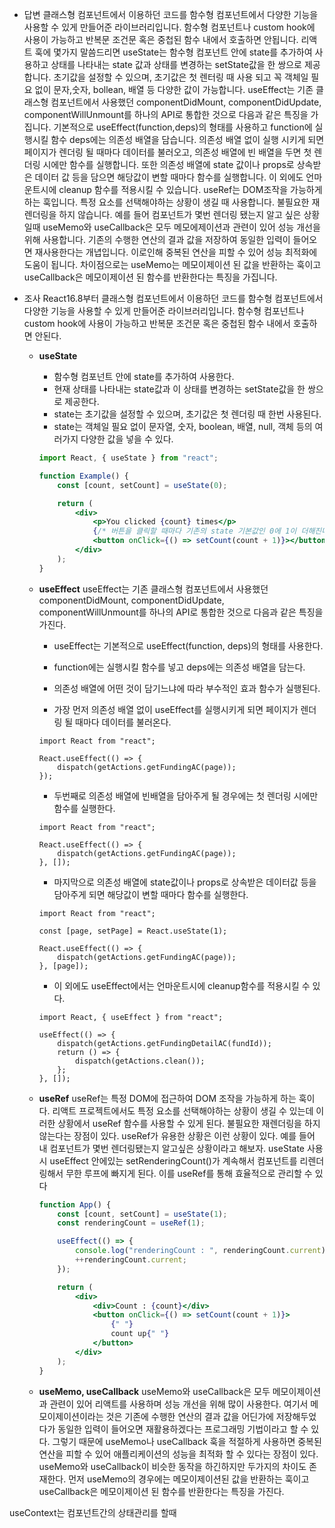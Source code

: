 -   답변
    클래스형 컴포넌트에서 이용하던 코드를 함수형 컴포넌트에서 다양한 기능을 사용할 수 있게 만들어준 라이브러리입니다. 함수형 컴포넌트나 custom hook에 사용이 가능하고 반복문 조건문 혹은 중첩된 함수 내에서 호출하면 안됩니다.
    리액트 훅에 몇가지 말씀드리면
    useState는 함수형 컴포넌트 안에 state를 추가하여 사용하고 상태를 나타내는 state 값과 상태를 변경하는 setState값을 한 쌍으로 제공합니다. 초기값을 설정할 수 있으며, 초기값은 첫 렌터링 때 사용 되고 꼭 객체일 필요 없이 문자,숫자, bollean, 배열 등 다양한 값이 가능합니다.
    useEffect는 기존 클래스형 컴포넌트에서 사용했던 componentDidMount, componentDidUpdate, componentWillUnmount를 하나의 API로 통합한 것으로 다음과 같은 특징을 가집니다. 기본적으로 useEffect(function,deps)의 형태를 사용하고 function에 실행시킬 함수 deps에는 의존성 배열을 담습니다.
    의존성 배열 없이 실행 시키게 되면 페이지가 렌더링 될 때마다 데이터를 불러오고, 의존성 배열에 빈 배열을 두면 첫 렌더링 시에만 함수를 실행합니다. 또한 의존성 배열에 state 값이나 props로 상속받은 데이터 값 등을 담으면 해당값이 변할 때마다 함수를 실행합니다. 이 외에도 언마운트시에 cleanup 함수를 적용시킬 수 있습니다.
    useRef는 DOM조작을 가능하게 하는 훅입니다. 특정 요소를 선택해야하는 상황이 생길 때 사용합니다. 불필요한 재렌더링을 하지 않습니다.
    예를 들어 컴포넌트가 몇번 렌더링 됐는지 알고 싶은 상황일때
    useMemo와 useCallback은 모두 메모에제이션과 관련이 있어 성능 개선을 위해 사용합니다.
    기존의 수행한 연산의 결과 값을 저장하여 동일한 입력이 들어오면 재사용한다는 개녑입니다. 이로인해 중복된 연산을 피할 수 있어 성능 최적화에 도움이 됩니다.
    차이점으로는 useMemo는 메모이제이션 된 값을 반환하는 훅이고 useCallback은 메모이제이션 된 함수를 반환한다는 특징을 가집니다.
-   조사
    React16.8부터
    클래스형 컴포넌트에서 이용하던 코드를 함수형 컴포넌트에서 다양한 기능을 사용할 수 있게 만들어준 라이브러리입니다. 함수형 컴포넌트나 custom hook에 사용이 가능하고 반복문 조건문 혹은 중첩된 함수 내에서 호출하면 안된다.

    -   **useState**

        -   함수형 컴포넌트 안에 state를 추가하여 사용한다.
        -   현재 상태를 나타내는 state값과 이 상태를 변경하는 setState값을 한 쌍으로 제공한다.
        -   state는 초기값을 설정할 수 있으며, 초기값은 첫 렌더링 때 한번 사용된다.
        -   state는 객체일 필요 없이 문자열, 숫자, boolean, 배열, null, 객체 등의 여러가지 다양한 값을 넣을 수 있다.

        ```jsx
        import React, { useState } from "react";

        function Example() {
            const [count, setCount] = useState(0);

            return (
                <div>
                    <p>You clicked {count} times</p>
                    {/* 버튼을 클릭할 때마다 기존의 state 기본값인 0에 1이 더해진다. */}
                    <button onClick={() => setCount(count + 1)}></button>
                </div>
            );
        }
        ```

    -   **useEffect**
        useEffect는 기존 클래스형 컴포넌트에서 사용했던 componentDidMount, componentDidUpdate, componentWillUnmount를 하나의 API로 통합한 것으로 다음과 같은 특징을 가진다.

        -   useEffect는 기본적으로 useEffect(function, deps)의 형태를 사용한다.
        -   function에는 실행시킬 함수를 넣고 deps에는 의존성 배열을 담는다.
        -   의존성 배열에 어떤 것이 담기느냐에 따라 부수적인 효과 함수가 실행된다.

        -   가장 먼저 의존성 배열 없이 useEffect를 실행시키게 되면 페이지가 렌더링 될 때마다 데이터를 불러온다.

        ```
        import React from "react";

        React.useEffect(() => {
            dispatch(getActions.getFundingAC(page));
        });
        ```

        -   두번째로 의존성 배열에 빈배열을 담아주게 될 경우에는 첫 렌더링 시에만 함수를 실행한다.

        ```tsx
        import React from "react";

        React.useEffect(() => {
            dispatch(getActions.getFundingAC(page));
        }, []);
        ```

        -   마지막으로 의존성 배열에 state값이나 props로 상속받은 데이터값 등을 담아주게 되면 해당값이 변할 때마다 함수를 실행한다.

        ```tsx
        import React from "react";

        const [page, setPage] = React.useState(1);

        React.useEffect(() => {
            dispatch(getActions.getFundingAC(page));
        }, [page]);
        ```

        -   이 외에도 useEffect에서는 언마운트시에 cleanup함수를 적용시킬 수 있다.

        ```tsx
        import React, { useEffect } from "react";

        useEffect(() => {
            dispatch(getActions.getFundingDetailAC(fundId));
            return () => {
                dispatch(getActions.clean());
            };
        }, []);
        ```

    -   **useRef**
        useRef는 특정 DOM에 접근하여 DOM 조작을 가능하게 하는 훅이다. 리액트 프로젝트에서도 특정 요소를 선택해야하는 상황이 생길 수 있는데 이러한 상황에서 useRef 함수를 사용할 수 있게 된다.
        불필요한 재렌더링을 하지 않는다는 장점이 있다.
        useRef가 유용한 상황은 이런 상황이 있다.
        예를 들어 내 컴포넌트가 몇번 렌더링됐는지 알고싶은 상황이라고 해보자.
        useState 사용시 useEffect 안에있는 setRenderingCount()가 계속해서 컴포넌트를 리렌더링해서 무한 루프에 빠지게 된다.
        이를 useRef를 통해 효율적으로 관리할 수 있다

        ```jsx
        function App() {
            const [count, setCount] = useState(1);
            const renderingCount = useRef(1);

            useEffect(() => {
                console.log("renderingCount : ", renderingCount.current);
                ++renderingCount.current;
            });

            return (
                <div>
                    <div>Count : {count}</div>
                    <button onClick={() => setCount(count + 1)}>
                        {" "}
                        count up{" "}
                    </button>
                </div>
            );
        }
        ```

    -   **useMemo, useCallback**
        useMemo와 useCallback은 모두 메모이제이션과 관련이 있어 리액트를 사용하며 성능 개선을 위해 많이 사용한다. 여기서 메모이제이션이라는 것은 기존에 수행한 연산의 결과 값을 어딘가에 저장해두었다가 동일한 입력이 들어오면 재활용하겠다는 프로그래밍 기법이라고 할 수 있다. 그렇기 때문에 useMemo나 useCallback 훅을 적절하게 사용하면 중복된 연산을 피할 수 있어
        애플리케이션의 성능을 최적화 할 수 있다는 장점이 있다.
        useMemo와 useCallback이 비슷한 동작을 하긴하지만 두가지의 차이도 존재한다. 먼저 useMemo의 경우에는 메모이제이션된 값을 반환하는 훅이고 useCallback은 메모이제이션 된 함수를 반환한다는 특징을 가진다.

useContext는 컴포넌트간의 상태관리를 할때
